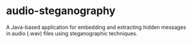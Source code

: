 # audio-steganography
A Java-based application for embedding and extracting hidden messages in audio (.wav) files using steganographic techniques.
